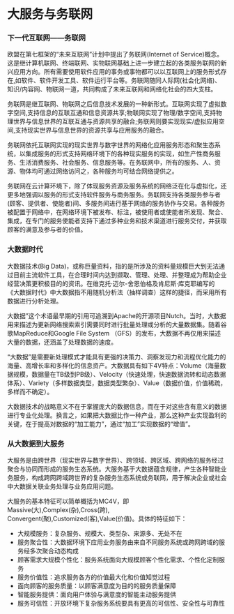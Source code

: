 大服务与务联网
============



### 下一代互联网——务联网

欧盟在第七框架的“未来互联网”计划中提出了务联网(Internet of Service)概念。这是继计算机联网、终端联网、实物联网基础上进一步建立起的各类服务联网的新兴应用方向。所有需要使用软件应用的事务或事物都可以以互联网上的服务形式存在,如软件、软件开发工具、软件运行平台等。务联网随同人际网(社会化网络)、知识/内容网、物联网一道，共同构成了未来互联网和网络化社会的四大支柱。

务联网是继互联网、物联网之后信息技术发展的一种新形式。互联网实现了虚拟数字空间,支持信息的互联互通和信息资源共享;物联网实现了物理/数字空间,支持物理世界与信息世界的互联互通与资源共享的融合;务联网则要实现现实/虚拟应用空间,支持现实世界与信息世界的资源共享与应用服务的融合。

务联网依托互联网实现的现实世界与数字世界的网络化应用服务形态和聚生态系统，以集成服务的形式支持网络环境下的各种现实服务的实现，如生产性商务服务、生活消费服务、社会服务、信息服务等。在务联网中，所有的服务、人、资源、物体均可通过网络访问之，各种服务均可结合网络提供之。


务联网在云计算环境下，除了体现服务资源及服务系统的网络泛在化与虚拟化，还更多地强调以服务的形式支持软件服务与商务服务。务联网支持各类服务参与者(顾客、提供者、使能者)间、多服务间进行基于网络的服务协作与交易。各种服务被配置于网络中，在网络环境下被发布、标注，被使用者或使能者所发现、聚合、集成，在专门的服务使能者支持下通过多种业务和技术渠道进行服务交付，并获取顾客的满意及参与者的价值。

### 大数据时代

大数据技术(Big Data)，或称巨量资料，指的是所涉及的资料量规模巨大到无法通过目前主流软件工具，在合理时间内达到撷取、管理、处理、并整理成为帮助企业经营决策更积极目的的资讯。在维克托·迈尔-舍恩伯格及肯尼斯·库克耶编写的《大数据时代》中大数据指不用随机分析法（抽样调查）这样的捷径，而采用所有数据进行分析处理。

大数据”这个术语最早期的引用可追溯到Apache的开源项目Nutch。当时，大数据用来描述为更新网络搜索索引需要同时进行批量处理或分析的大量数据集。随着谷歌MapReduce和Google File System （GFS）的发布，大数据不再仅用来描述大量的数据，还涵盖了处理数据的速度。

“大数据”是需要新处理模式才能具有更强的决策力、洞察发现力和流程优化能力的海量、高增长率和多样化的信息资产。大数据具有如下4V特点：Volume（海量数据规模，数据量在TB级到PB级）、Velocity（快速处理，快速数据流转和动态数据体系）、Variety（多样数据类型，数据类型繁杂）、Value（数据价值，价值稀疏，多样而不确定）。

大数据技术的战略意义不在于掌握庞大的数据信息，而在于对这些含有意义的数据进行专业化处理。换言之，如果把大数据比作一种产业，那么这种产业实现盈利的关键，在于提高对数据的“加工能力”，通过“加工”实现数据的“增值”。

### 从大数据到大服务

大服务是由跨世界（现实世界与数字世界）、跨领域、跨区域、跨网络的服务经过聚合与协同而形成的服务生态系统。大服务基于大数据蕴含规律，产生各种智能业务服务，构成跨网跨域跨世界的复杂服务生态系统或务联网，用于解决企业或社会中大数据关联业务处理与业务应用问题。

大服务的基本特征可以简单概括为MC4V，即Massive(大),Complex(杂),Cross(跨), Convergent(聚),Customized(客),Value(价值)。具体的特征如下：

* 大规模服务：复杂服务、规模大、类型杂、来源多、无处不在
* 服务聚合性：大数据环境下应用业务服务由来自不同服务系统或跨网跨域的服务经多次聚合动态构成
* 顾客需求大规模个性化：服务系统面向大规模顾客个性化需求、个性化定制服务
* 服务价值性：追求服务各方的价值最大化和价值知觉过程
* 面向顾客的服务质量：以顾客满意度为目的的服务质量保障
* 智能服务提供：面向用户体验与满意度的智能主动服务提供
* 服务可信性：开放环境下复杂服务系统要具有更高的可信性、安全性与可靠性